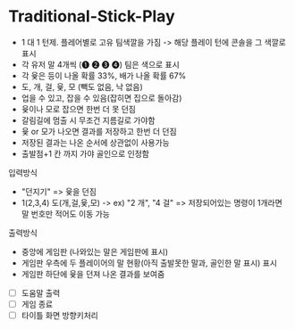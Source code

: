 # Traditional-Stick-Play

- 1 대 1 턴제. 플레어별로 고유 팀색깔을 가짐 -> 해당 플레이 턴에 콘솔을 그 색깔로 표시
- 각 유저 말 4개씩 (❶ ❷ ❸ ❹) 팀은 색으로 표시
- 각 윷은 등이 나올 확률 33%, 배가 나올 확률 67%
- 도, 개, 걸, 윷, 모 (빽도 없음, 낙 없음)
- 업을 수 있고, 잡을 수 있음(잡히면 집으로 돌아감)
- 윷이나 모로 잡으면 한번 더 못 던짐
- 갈림길에 멈출 시 무조건 지름길로 가야함
- 윷 or 모가 나오면 결과를 저장하고 한번 더 던짐
- 저장된 결과는 나온 순서에 상관없이 사용가능
- 출발점+1 칸 까지 가야 골인으로 인정함

입력방식

- "던지기" => 윷을 던짐
- 1(2,3,4) 도(개,걸,윷,모) -> ex) "2 개", "4 걸"
  => 저장되어있는 명령이 1개라면 말 번호만 적어도 이동 가능

출력방식

- 중앙에 게임판 (나와있는 말은 게임판에 표시)
- 게임판 우측에 두 플레이어의 말 현황(아직 출발못한 말과, 골인한 말 표시) 표시
- 게임판 하단에 윷을 던져 나온 결과를 보여줌

- [ ] 도움말 출력
- [ ] 게임 종료
- [ ] 타이틀 화면 방향키처리

